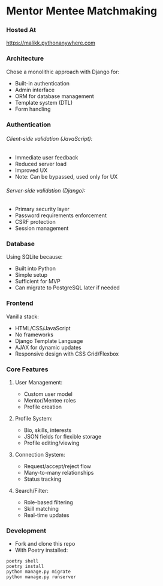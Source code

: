 # Mentor Mentee Matchmaking

### Hosted At
https://malikk.pythonanywhere.com

### Architecture
Chose a monolithic approach with Django for:
- Built-in authentication
- Admin interface
- ORM for database management
- Template system (DTL)
- Form handling

### Authentication
###### Client-side validation (JavaScript):
- Immediate user feedback
- Reduced server load
- Improved UX
- Note: Can be bypassed, used only for UX

###### Server-side validation (Django):
- Primary security layer
- Password requirements enforcement
- CSRF protection
- Session management

### Database
Using SQLite because:
- Built into Python
- Simple setup
- Sufficient for MVP
- Can migrate to PostgreSQL later if needed

### Frontend
Vanilla stack:
- HTML/CSS/JavaScript
- No frameworks
- Django Template Language
- AJAX for dynamic updates
- Responsive design with CSS Grid/Flexbox

### Core Features
1. User Management:
   - Custom user model
   - Mentor/Mentee roles
   - Profile creation

2. Profile System:
   - Bio, skills, interests
   - JSON fields for flexible storage
   - Profile editing/viewing

3. Connection System:
   - Request/accept/reject flow
   - Many-to-many relationships
   - Status tracking

4. Search/Filter:
   - Role-based filtering
   - Skill matching
   - Real-time updates

### Development
- Fork and clone this repo
- With Poetry installed:
```shell
poetry shell
poetry install
python manage.py migrate
python manage.py runserver
```